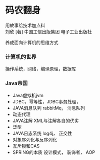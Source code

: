 # 码农翻身
用故事给技术加点料  
刘欣  [著] 
中国工信出版集团 
电子工业出版社 

养成面向计算机的思维方式 

### 计算机的世界
操作系统，网络，编译原理，数据库 

### Java帝国
* Java虚拟机jvm
* JDBC，幂等性，JDBC事务处理，
* JAVA消息队列
rabbitMq， 消息队列
* 动态代理 
* JAVA注解 
XML与注解各自的优劣 
* 泛型
* JAVA日志系统 
log4j， 正交性 
* 对象序列化与反序列化 
* 互斥锁和CAS
* SPRING的本质 
设计模式， 装饰者， AOP